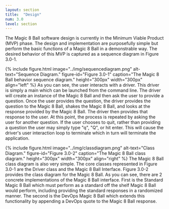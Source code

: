 ```yaml
---
layout: section
title:  "Design"
num: 3.0
level: section
---
```

The Magic 8 Ball software design is currently in the Minimum Viable Product (MVP) phase.  The design and implementation are purposefully simple but perform the basic functions of a Magic 8 Ball in a demonstrable way.  The desired behavior of this MVP is captured as a sequence diagram in Figure 3.0-1.

{% include figure.html
           image="../img/sequencediagram.png"
           alt-text="Sequence Diagram."
           figure-id="Figure 3.0-1"
           caption="The Magic 8 Ball behavior sequence diagram."
           height="300px"
           width="300px"
           align="left"
%}
As you can see, the user interacts with a driver.  This driver is simply a main which can be launched from the command line.  The driver will create an instance of the Magic 8 Ball and then ask the user to provide a question.  Once the user provides the question, the driver provides the question to the Magic 8 Ball, shakes the Magic 8 Ball, and looks at the response provided by the Magic 8 Ball.  The driver then provides that response to the user.  At this point, the process is repeated by asking the user for another question.  If the user chooses to quit, rather than providing a question the user may simply type "q", "Q", or hit enter.  This will cause the driver's user interaction loop to terminate which in turn will terminate the application.

{% include figure.html
           image="../img/classdiagram.png"
           alt-text="Class Diagram."
           figure-id="Figure 3.0-2"
           caption="The Magic 8 Ball class diagram."
           height="300px"
           width="300px"
           align="right"
%}
The Magic 8 Ball class diagram is also very simple.  The core classes represented in Figure 3.0-1 are the Driver class and the Magic 8 Ball Interface.  Figure 3.0-2 provides the class diagram for the Magic 8 Ball.  As you can see, there are 2 concrete implementations of the Magic 8 Ball interface.  First is the Standard Magic 8 Ball which must perform as a standard off the shelf Magic 8 Ball would perform, including providing the standard responses in a randomized manner.  The second is the DevOps Magic 8 Ball which extends this functionality by appending a DevOps quote to the Magic 8 Ball response.
